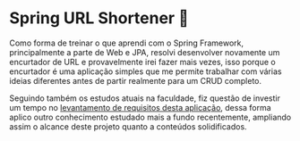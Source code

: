 # Spring URL Shortener 🍃

Como forma de treinar o que aprendi com o Spring Framework, principalmente a parte de Web e JPA, resolvi desenvolver novamente um encurtador de URL e provavelmente irei fazer mais vezes, isso porque o encurtador é uma aplicação simples que me permite trabalhar com várias ideias diferentes antes de partir realmente para um CRUD completo.

Seguindo também os estudos atuais na faculdade, fiz questão de investir um tempo no [levantamento de requisitos desta aplicação](./docs/requisitos.md), dessa forma aplico outro conhecimento estudado mais a fundo recentemente, ampliando assim o alcance deste projeto quanto a conteúdos solidificados.